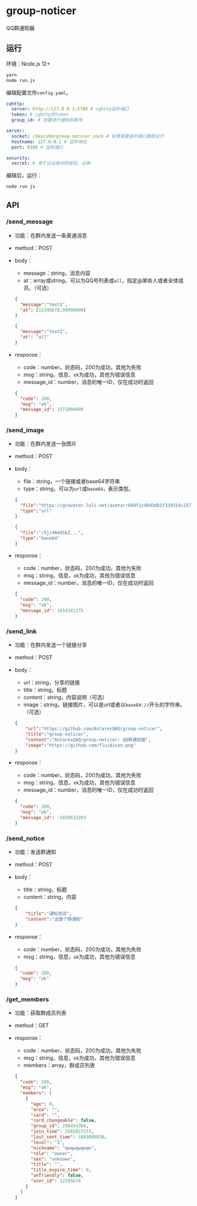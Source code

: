 # group-noticer
QQ群通知器

## 运行

环境：Node.js 12+

```bash
yarn
node run.js
```

编辑配置文件`config.yaml`。

```yaml
cqhttp:
  server: http://127.0.0.1:5700 # cqhttp监听端口
  token: # cqhttp的token
  group_id: # 你要进行通知的群号

server:
  socket: /dev/shm/group-noticer.sock # 如果需要监听端口删除这行
  hostname: 127.0.0.1 # 监听地址
  port: 8380 # 监听端口

security:
  secret: # 用于认证身份的密码，必填
```

编辑后，运行：

```bash
node run.js
```

## API

### /send_message

- 功能：在群内发送一条普通消息

- method：POST

- body：

  - message：string，消息内容
  - at：array或string，可以为QQ号列表或`all`，指定@某些人或者全体成员。（可选）

  ```json
  {
    "message":"test1",
    "at": [12345678,99999999]
  }
  ```

  ```json
  {
    "message":"test2",
    "at": "all"
  }
  ```

- response：

  - code：number，状态码，200为成功，其他为失败
  - msg：string，信息，`ok`为成功，其他为错误信息
  - message_id：number，消息的唯一ID，仅在成功时返回

  ```json
  {
    "code": 200,
    "msg": "ok",
    "message_id": 1571894899
  }
  ```

### /send_image

- 功能：在群内发送一张图片

- method：POST

- body：

  - file：string，一个链接或者base64字符串
  - type：string，可以为`url`或`base64`，表示类型。

  ```json
  {
    "file":"https://gravatar.loli.net/avatar/649f1cd6d3db1f339314c2575c9ab163?s=1024",
    "type":"url"
  }
  ```

  ```json
  {
    "file":"/9j/4AAQSkZ...",
    "type":"base64"
  }
  ```

- response：

  - code：number，状态码，200为成功，其他为失败
  - msg：string，信息，`ok`为成功，其他为错误信息
  - message_id：number，消息的唯一ID，仅在成功时返回

  ```json
  {
    "code": 200,
    "msg": "ok",
    "message_id": 1654281275
  }
  ```

### /send_link

- 功能：在群内发送一个链接分享

- method：POST

- body：

  - url：string，分享的链接
  - title：string，标题
  - content：string，内容说明（可选）
  - image：string，链接图片，可以是url或者以`base64://`开头的字符串。（可选）

  ```json
  {
      "url":"https://github.com/AntaresQAQ/group-noticer",
      "title":"group-noticer",
      "content":"AntaresQAQ/group-noticer: QQ群通知器",
      "image":"https://github.com/fluidicon.png"
  }
  ```

- response：

  - code：number，状态码，200为成功，其他为失败
  - msg：string，信息，`ok`为成功，其他为错误信息
  - message_id：number，消息的唯一ID，仅在成功时返回

  ```json
  {
    "code": 200,
    "msg": "ok",
    "message_id": -1830633393
  }
  ```

### /send_notice

- 功能：发送群通知

- method：POST

- body：

  - title：string，标题
  - content：string，内容

  ```json
  {
      "title":"通知测试",
      "content":"这是个群通知"
  }
  ```

- response：

  - code：number，状态码，200为成功，其他为失败
  - msg：string，信息，`ok`为成功，其他为错误信息

  ```json
  {
    "code": 200,
    "msg": "ok"
  }
  ```

### /get_members

- 功能：获取群成员列表

- method：GET

- response：

  - code：number，状态码，200为成功，其他为失败
  - msg：string，信息，`ok`为成功，其他为错误信息
  - members：array，群成员列表

  ```json
  {
    "code": 200,
    "msg": "ok",
    "members": [
      {
        "age": 0,
        "area": "",
        "card": "",
        "card_changeable": false,
        "group_id": 298454304,
        "join_time": 1582827273,
        "last_sent_time": 1603089830,
        "level": "1",
        "nickname": "qwqwqwqwqw",
        "role": "owner",
        "sex": "unknown",
        "title": "",
        "title_expire_time": 0,
        "unfriendly": false,
        "user_id": 12345678
      }
    ]
  }
  ```

  


